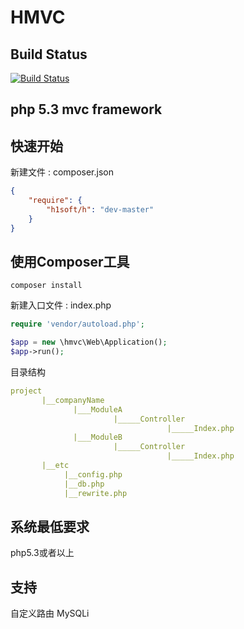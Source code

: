 HMVC
===================================

## Build Status
[![Build Status](https://travis-ci.org/h1soft/h.svg?branch=master)](https://travis-ci.org/h1soft/h)

php 5.3 mvc framework
-----------------------------------


## 快速开始

新建文件 : composer.json
```json
{    
    "require": {
        "h1soft/h": "dev-master"
    }
}
```

## 使用Composer工具
```
composer install
```

新建入口文件 : index.php
```php
require 'vendor/autoload.php';

$app = new \hmvc\Web\Application();
$app->run();
```



目录结构

```yaml
project
       |__companyName
              |___ModuleA
                       |_____Controller
                                   |_____Index.php
              |___ModuleB
                       |_____Controller
                                   |_____Index.php
       |__etc
            |__config.php
            |__db.php
            |__rewrite.php

```


## 系统最低要求

php5.3或者以上


## 支持
自定义路由
MySQLi

